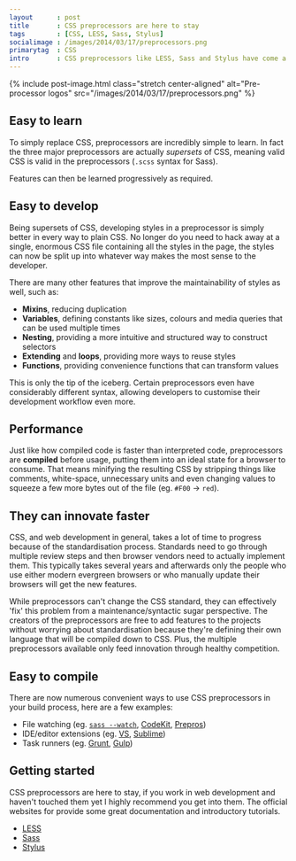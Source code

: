 ```yaml
---
layout      : post
title       : CSS preprocessors are here to stay
tags        : [CSS, LESS, Sass, Stylus]
socialimage : /images/2014/03/17/preprocessors.png
primarytag  : CSS
intro       : CSS preprocessors like LESS, Sass and Stylus have come a long way in the short period of time they've been around, and they aren't going anywhere. If you haven't looked into them yet, now is as good time as any to get into them! Here's why.
---
```


{% include post-image.html class="stretch center-aligned" alt="Pre-processor logos" src="/images/2014/03/17/preprocessors.png" %}



## Easy to learn

To simply replace CSS, preprocessors are incredibly simple to learn. In fact the three major preprocessors are actually *supersets* of CSS, meaning valid CSS is valid in the preprocessors (`.scss` syntax for Sass).

Features can then be learned progressively as required.



## Easy to develop

Being supersets of CSS, developing styles in a preprocessor is simply better in every way to plain CSS. No longer do you need to hack away at a single, enormous CSS file containing all the styles in the page, the styles can now be split up into whatever way makes the most sense to the developer.

There are many other features that improve the maintainability of styles as well, such as:

- **Mixins**, reducing duplication
- **Variables**, defining constants like sizes, colours and media queries that can be used multiple times 
- **Nesting**, providing a more intuitive and structured way to construct selectors
- **Extending** and **loops**, providing more ways to reuse styles
- **Functions**, providing convenience functions that can transform values

This is only the tip of the iceberg. Certain preprocessors even have considerably different syntax, allowing developers to customise their development workflow even more.



## Performance

Just like how compiled code is faster than interpreted code, preprocessors are **compiled** before usage, putting them into an ideal state for a browser to consume. That means minifying the resulting CSS by stripping things like comments, white-space, unnecessary units and even changing values to squeeze a few more bytes out of the file (eg. `#F00` &rarr; `red`).



## They can innovate faster

CSS, and web development in general, takes a lot of time to progress because of the standardisation process. Standards need to go through multiple review steps and then browser vendors need to actually implement them. This typically takes several years and afterwards only the people who use either modern evergreen browsers or who manually update their browsers will get the new features.

While preprocessors can't change the CSS standard, they can effectively 'fix' this problem from a maintenance/syntactic sugar perspective. The creators of the preprocessors are free to add features to the projects without worrying about standardisation because they're defining their own language that will be compiled down to CSS. Plus, the multiple preprocessors available only feed innovation through healthy competition.



## Easy to compile

There are now numerous convenient ways to use CSS preprocessors in your build process, here are a few examples:

- File watching (eg. [`sass --watch`][0], [CodeKit][5], [Prepros][6])
- IDE/editor extensions (eg. [VS][1], [Sublime][2]) 
- Task runners (eg. [Grunt][3], [Gulp][4]) 



## Getting started

CSS preprocessors are here to stay, if you work in web development and haven't touched them yet I highly recommend you get into them. The official websites for provide some great documentation and introductory tutorials.

- [LESS][7]
- [Sass][8]
- [Stylus][9]



[0]: http://sass-lang.com/documentation/file.SASS_REFERENCE.html#using_sass
[1]: http://visualstudiogallery.msdn.microsoft.com/6ed4c78f-a23e-49ad-b5fd-369af0c2107f
[2]: https://sublime.wbond.net/packages/SassBuilder
[3]: http://gruntjs.com/
[4]: http://gulpjs.com/
[5]: https://incident57.com/codekit/
[6]: http://alphapixels.com/prepros/
[7]: http://lesscss.org/
[8]: http://sass-lang.com/
[9]: http://learnboost.github.io/stylus/

